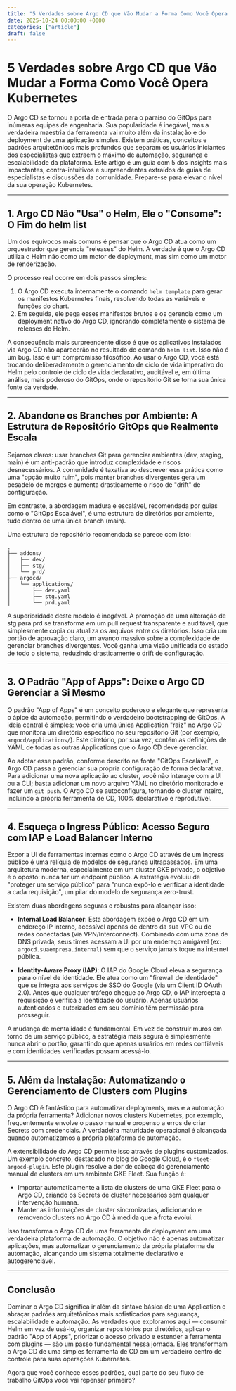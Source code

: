 ```yaml
---
title: "5 Verdades sobre Argo CD que Vão Mudar a Forma Como Você Opera Kubernetes"
date: 2025-10-24 00:00:00 +0000
categories: ["article"]
draft: false
---
```


# 5 Verdades sobre Argo CD que Vão Mudar a Forma Como Você Opera Kubernetes

O Argo CD se tornou a porta de entrada para o paraíso do GitOps para inúmeras equipes de engenharia. Sua popularidade é inegável, mas a verdadeira maestria da ferramenta vai muito além da instalação e do deployment de uma aplicação simples. Existem práticas, conceitos e padrões arquitetônicos mais profundos que separam os usuários iniciantes dos especialistas que extraem o máximo de automação, segurança e escalabilidade da plataforma. Este artigo é um guia com 5 dos insights mais impactantes, contra-intuitivos e surpreendentes extraídos de guias de especialistas e discussões da comunidade. Prepare-se para elevar o nível da sua operação Kubernetes.

---

## 1. Argo CD Não "Usa" o Helm, Ele o "Consome": O Fim do helm list

Um dos equívocos mais comuns é pensar que o Argo CD atua como um orquestrador que gerencia "releases" do Helm. A verdade é que o Argo CD utiliza o Helm não como um motor de deployment, mas sim como um motor de renderização.

O processo real ocorre em dois passos simples:

1. O Argo CD executa internamente o comando `helm template` para gerar os manifestos Kubernetes finais, resolvendo todas as variáveis e funções do chart.
2. Em seguida, ele pega esses manifestos brutos e os gerencia como um deployment nativo do Argo CD, ignorando completamente o sistema de releases do Helm.

A consequência mais surpreendente disso é que os aplicativos instalados via Argo CD não aparecerão no resultado do comando `helm list`. Isso não é um bug. Isso é um compromisso filosófico. Ao usar o Argo CD, você está trocando deliberadamente o gerenciamento de ciclo de vida imperativo do Helm pelo controle de ciclo de vida declarativo, auditável e, em última análise, mais poderoso do GitOps, onde o repositório Git se torna sua única fonte da verdade.

---

## 2. Abandone os Branches por Ambiente: A Estrutura de Repositório GitOps que Realmente Escala

Sejamos claros: usar branches Git para gerenciar ambientes (dev, staging, main) é um anti-padrão que introduz complexidade e riscos desnecessários. A comunidade é taxativa ao descrever essa prática como uma "opção muito ruim", pois manter branches divergentes gera um pesadelo de merges e aumenta drasticamente o risco de "drift" de configuração.

Em contraste, a abordagem madura e escalável, recomendada por guias como o "GitOps Escalável", é uma estrutura de diretórios por ambiente, tudo dentro de uma única branch (main).

Uma estrutura de repositório recomendada se parece com isto:

```
.
├── addons/
│   ├── dev/
│   ├── stg/
│   └── prd/
├── argocd/
│   └── applications/
│       ├── dev.yaml
│       ├── stg.yaml
│       └── prd.yaml
```

A superioridade deste modelo é inegável. A promoção de uma alteração de stg para prd se transforma em um pull request transparente e auditável, que simplesmente copia ou atualiza os arquivos entre os diretórios. Isso cria um portão de aprovação claro, um avanço massivo sobre a complexidade de gerenciar branches divergentes. Você ganha uma visão unificada do estado de todo o sistema, reduzindo drasticamente o drift de configuração.

---

## 3. O Padrão "App of Apps": Deixe o Argo CD Gerenciar a Si Mesmo

O padrão "App of Apps" é um conceito poderoso e elegante que representa o ápice da automação, permitindo o verdadeiro bootstrapping de GitOps. A ideia central é simples: você cria uma única Application "raiz" no Argo CD que monitora um diretório específico no seu repositório Git (por exemplo, `argocd/applications/`). Este diretório, por sua vez, contém as definições de YAML de todas as outras Applications que o Argo CD deve gerenciar.

Ao adotar esse padrão, conforme descrito na fonte "GitOps Escalável", o Argo CD passa a gerenciar sua própria configuração de forma declarativa. Para adicionar uma nova aplicação ao cluster, você não interage com a UI ou a CLI; basta adicionar um novo arquivo YAML no diretório monitorado e fazer um `git push`. O Argo CD se autoconfigura, tornando o cluster inteiro, incluindo a própria ferramenta de CD, 100% declarativo e reprodutível.

---

## 4. Esqueça o Ingress Público: Acesso Seguro com IAP e Load Balancer Interno

Expor a UI de ferramentas internas como o Argo CD através de um Ingress público é uma relíquia de modelos de segurança ultrapassados. Em uma arquitetura moderna, especialmente em um cluster GKE privado, o objetivo é o oposto: nunca ter um endpoint público. A estratégia evoluiu de "proteger um serviço público" para "nunca expô-lo e verificar a identidade a cada requisição", um pilar do modelo de segurança zero-trust.

Existem duas abordagens seguras e robustas para alcançar isso:

- **Internal Load Balancer**: Esta abordagem expõe o Argo CD em um endereço IP interno, acessível apenas de dentro da sua VPC ou de redes conectadas (via VPN/Interconnect). Combinado com uma zona de DNS privada, seus times acessam a UI por um endereço amigável (ex: `argocd.suaempresa.internal`) sem que o serviço jamais toque na internet pública.

- **Identity-Aware Proxy (IAP)**: O IAP do Google Cloud eleva a segurança para o nível de identidade. Ele atua como um "firewall de identidade" que se integra aos serviços de SSO do Google (via um Client ID OAuth 2.0). Antes que qualquer tráfego chegue ao Argo CD, o IAP intercepta a requisição e verifica a identidade do usuário. Apenas usuários autenticados e autorizados em seu domínio têm permissão para prosseguir.

A mudança de mentalidade é fundamental. Em vez de construir muros em torno de um serviço público, a estratégia mais segura é simplesmente nunca abrir o portão, garantindo que apenas usuários em redes confiáveis e com identidades verificadas possam acessá-lo.

---

## 5. Além da Instalação: Automatizando o Gerenciamento de Clusters com Plugins

O Argo CD é fantástico para automatizar deployments, mas e a automação da própria ferramenta? Adicionar novos clusters Kubernetes, por exemplo, frequentemente envolve o passo manual e propenso a erros de criar Secrets com credenciais. A verdadeira maturidade operacional é alcançada quando automatizamos a própria plataforma de automação.

A extensibilidade do Argo CD permite isso através de plugins customizados. Um exemplo concreto, destacado no blog do Google Cloud, é o `fleet-argocd-plugin`. Este plugin resolve a dor de cabeça do gerenciamento manual de clusters em um ambiente GKE Fleet. Sua função é:

- Importar automaticamente a lista de clusters de uma GKE Fleet para o Argo CD, criando os Secrets de cluster necessários sem qualquer intervenção humana.
- Manter as informações de cluster sincronizadas, adicionando e removendo clusters no Argo CD à medida que a frota evolui.

Isso transforma o Argo CD de uma ferramenta de deployment em uma verdadeira plataforma de automação. O objetivo não é apenas automatizar aplicações, mas automatizar o gerenciamento da própria plataforma de automação, alcançando um sistema totalmente declarativo e autogerenciável.

---

## Conclusão

Dominar o Argo CD significa ir além da sintaxe básica de uma Application e abraçar padrões arquitetônicos mais sofisticados para segurança, escalabilidade e automação. As verdades que exploramos aqui — consumir Helm em vez de usá-lo, organizar repositórios por diretórios, aplicar o padrão "App of Apps", priorizar o acesso privado e estender a ferramenta com plugins — são um passo fundamental nessa jornada. Eles transformam o Argo CD de uma simples ferramenta de CD em um verdadeiro centro de controle para suas operações Kubernetes.

Agora que você conhece esses padrões, qual parte do seu fluxo de trabalho GitOps você vai repensar primeiro?
